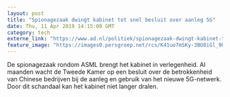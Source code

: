 ```yaml
---
layout: post
title: "Spionagezaak dwingt kabinet tot snel besluit over aanleg 5G"
date: Thu, 11 Apr 2019 14:15:00 GMT
category: tech
externe_link: "https://www.ad.nl/politiek/spionagezaak-dwingt-kabinet-tot-snel-besluit-over-aanleg-5g~a3790bd2/"
feature_image: "https://images0.persgroep.net/rcs/K41uo7mSKy-3BU8iGl_9U4VdiZY/diocontent/145152877/_fitwidth/400/?appId=21791a8992982cd8da851550a453bd7f&quality=0.7"
---
```


De spionagezaak rondom ASML brengt het kabinet in verlegenheid. Al maanden wacht de Tweede Kamer op een besluit over de betrokkenheid van Chinese bedrijven bij de aanleg en gebruik van het nieuwe 5G-netwerk. Door dit schandaal kan het kabinet niet langer dralen.
